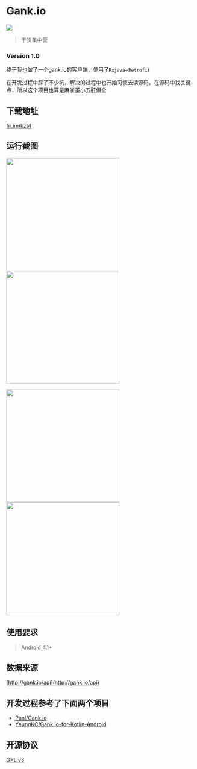 # Gank.io
 ![](http://ww3.sinaimg.cn/large/8127619agw1f94o6x72ooj2074074t8y.jpg)
> 干货集中营 

### Version 1.0

终于我也做了一个gank.io的客户端，使用了`Rxjava`+`Retrofit`

在开发过程中踩了不少坑，解决的过程中也开始习惯去读源码，在源码中找关键点，所以这个项目也算是麻雀虽小五脏俱全

## 下载地址
[fir.im/kzt4](http://fir.im/kzt4)

## 运行截图 
<img src="http://ww1.sinaimg.cn/mw690/8127619agw1f94o72twumj20u01hctqw.jpg" width = "300"/>  <img src="http://ww2.sinaimg.cn/mw690/8127619agw1f94o795tuvj20u01hcdky.jpg" width = "300"/>

<img src="http://ww4.sinaimg.cn/mw690/8127619agw1f94o7embj6j20u01hck0i.jpg" width = "300"/>  <img src="http://ww1.sinaimg.cn/mw690/8127619agw1f94o73d8jjj20u01hcq5y.jpg" width = "300"/>

## 使用要求
> Android 4.1+

## 数据来源
[http://gank.io/api](http://gank.io/api)

## 开发过程参考了下面两个项目
* [Panl/Gank.io](https://github.com/Panl/Gank.io)
* [YeungKC/Gank.io-for-Kotlin-Android](https://github.com/YeungKC/Gank.io-for-Kotlin-Android)

## 开源协议
[GPL v3 ](LICENSE)

